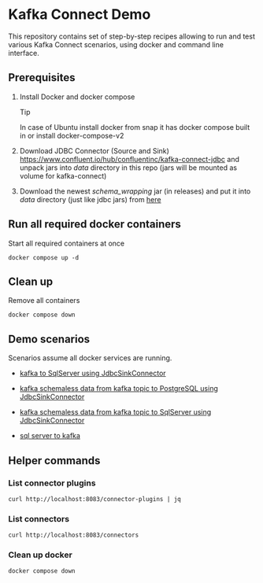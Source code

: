# Kafka Connect Demo

This repository contains set of step-by-step recipes allowing to run and test various Kafka Connect scenarios, 
using docker and command line interface.

## Prerequisites

1) Install Docker and docker compose

    > [!TIP]
    > In case of Ubuntu install docker from snap it has docker compose built in or install docker-compose-v2

2) Download JDBC Connector (Source and Sink) https://www.confluent.io/hub/confluentinc/kafka-connect-jdbc
and unpack jars into *data* directory in this repo (jars will be mounted as volume for kafka-connect)

3) Download the newest *schema_wrapping* jar (in releases) and put it into *data* directory (just like jdbc jars) 
from [here](https://github.com/tomaszkubacki?tab=packages&repo_name=schema_wrapping)


## Run all required docker containers

Start all required containers at once

```shell
docker compose up -d
```

## Clean up

Remove all containers

```shell
docker compose down
```

## Demo scenarios

Scenarios assume all docker services are running.

- [kafka to SqlServer using JdbcSinkConnector](kafka_to_sql_server/kafka_to_sql_server.md)

- [kafka schemaless data from kafka topic to PostgreSQL using JdbcSinkConnector](kafka_to_postgresql/kafka_to_postgres.md)

- [kafka schemaless data from kafka topic to SqlServer using JdbcSinkConnector](kafka_to_sql_server_shemaless/kafka_to_sql_server_schemaless.md)

- [sql server to kafka](sql_server_to_kafka/sql_server_to_kafka.md)

## Helper commands

### List connector plugins

```shell
curl http://localhost:8083/connector-plugins | jq
```

### List connectors 

```shell
curl http://localhost:8083/connectors
```

### Clean up docker 
```shell
docker compose down
```

